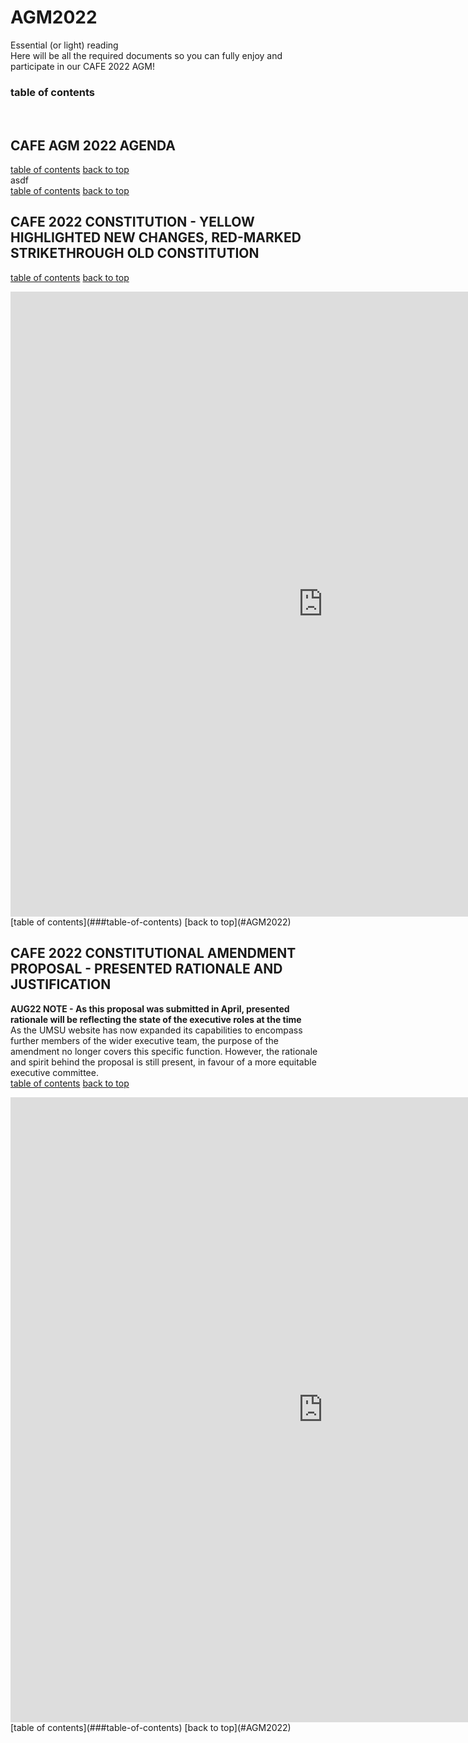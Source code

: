 # AGM2022
Essential (or light) reading <br>
Here will be all the required documents so you can fully enjoy and participate in our CAFE 2022 AGM! <br>
### table of contents 
<br>

## CAFE AGM 2022 AGENDA 
[table of contents](###table-of-contents)
[back to top](#AGM2022)
<br>asdf<br>
[table of contents](###table-of-contents)
[back to top](#AGM2022)
<br>

## CAFE 2022 CONSTITUTION - YELLOW HIGHLIGHTED NEW CHANGES, RED-MARKED STRIKETHROUGH OLD CONSTITUTION
[table of contents](###table-of-contents)
[back to top](#AGM2022)
<iframe src="https://docs.google.com/document/d/e/2PACX-1vS3A8G8h2j7Ymr_uYOPg4l7tnueu5TWp0jz33wVIkT05_XNxOZUwsXqjKdmUvj5BA/pub?embedded=true" style="border:0px #ffffff none;" name="constitution" scrolling="yes" frameborder="1" marginheight="0px" marginwidth="0px" height="1000px" width="1000px" allowfullscreen></iframe>
[table of contents](###table-of-contents)
[back to top](#AGM2022)
<br>

## CAFE 2022 CONSTITUTIONAL AMENDMENT PROPOSAL - PRESENTED RATIONALE AND JUSTIFICATION 
**AUG22 NOTE - As this proposal was submitted in April, presented rationale will be reflecting the state of the executive roles at the time**<br> 
As the UMSU website has now expanded its capabilities to encompass further members of the wider executive team, the purpose of the amendment no longer covers this specific function. However, the rationale and spirit behind the proposal is still present, in favour of a more equitable executive committee.<br>
[table of contents](###table-of-contents)
[back to top](#AGM2022)
<iframe src="https://docs.google.com/document/d/e/2PACX-1vSc1qC2UM9VHWMxZ01mEeosm4tYobdrRjX3BtMUAIvux76JBOqXM9Pg3jaZ0FWacA/pub?embedded=true" style="border:0px #ffffff none;" name="proposal" scrolling="yes" frameborder="1" marginheight="0px" marginwidth="0px" height="1000px" width="1000px" allowfullscreen></iframe>
[table of contents](###table-of-contents)
[back to top](#AGM2022)
<br>
